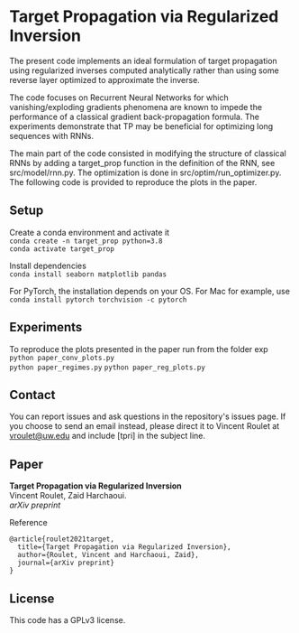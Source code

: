 # Target Propagation via Regularized Inversion
The present code implements an ideal formulation of target propagation using regularized inverses
computed analytically rather than using some reverse layer optimized to approximate the inverse.

The code focuses on Recurrent Neural Networks for which vanishing/exploding gradients phenomena are known to impede the performance of a classical gradient back-propagation formula. The experiments demonstrate that TP may be beneficial for optimizing long sequences with RNNs.

The main part of the code consisted in modifying the structure of classical RNNs by adding a target_prop function
in the definition of the RNN, see src/model/rnn.py.
The optimization is done in src/optim/run_optimizer.py.
The following code is provided to reproduce the plots in the paper.


## Setup
Create a conda environment and activate it  
``conda create -n target_prop python=3.8``  
``conda activate target_prop``

Install dependencies  
``conda install seaborn matplotlib pandas``

For PyTorch, the installation depends on your OS. For Mac for example, use  
``conda install pytorch torchvision -c pytorch``


## Experiments
To reproduce the plots presented in the paper run from the folder exp   
``python paper_conv_plots.py``  
``python paper_regimes.py``
``python paper_reg_plots.py``


## Contact
You can report issues and ask questions in the repository's issues page. If you choose to send an email instead, please direct it to Vincent Roulet at vroulet@uw.edu and include [tpri] in the subject line.

## Paper
**Target Propagation via Regularized Inversion**  
Vincent Roulet, Zaid Harchaoui.   
*arXiv preprint*  

Reference
```
@article{roulet2021target,
  title={Target Propagation via Regularized Inversion},
  author={Roulet, Vincent and Harchaoui, Zaid},
  journal={arXiv preprint}
}
```

## License
This code has a GPLv3 license.
